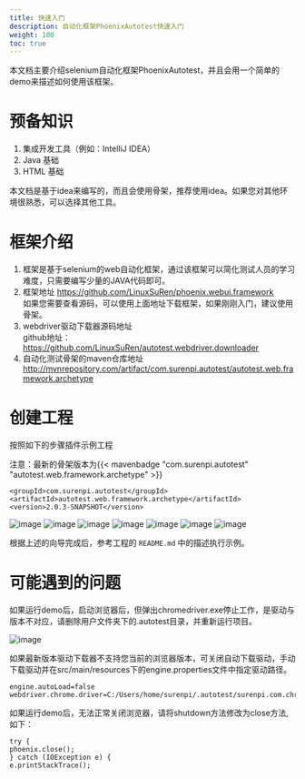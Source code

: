 ```yaml
---
title: 快速入门
description: 自动化框架PhoenixAutotest快速入门
weight: 100
toc: true
---
```


本文档主要介绍selenium自动化框架PhoenixAutotest，并且会用一个简单的demo来描述如何使用该框架。
  
# 预备知识

1. 集成开发工具（例如：IntelliJ IDEA）
2. Java 基础  
3. HTML 基础

本文档是基于idea来编写的，而且会使用骨架，推荐使用idea。如果您对其他环境很熟悉，可以选择其他工具。

# 框架介绍

1. 框架是基于selenium的web自动化框架，通过该框架可以简化测试人员的学习难度，只需要编写少量的JAVA代码即可。
2. 框架地址 https://github.com/LinuxSuRen/phoenix.webui.framework  
如果您需要查看源码，可以使用上面地址下载框架，如果刚刚入门，建议使用骨架。  
3. webdriver驱动下载器源码地址  
github地址：https://github.com/LinuxSuRen/autotest.webdriver.downloader
4. 自动化测试骨架的maven仓库地址  
http://mvnrepository.com/artifact/com.surenpi.autotest/autotest.web.framework.archetype
      

# 创建工程

按照如下的步骤插件示例工程

注意：最新的骨架版本为{{< mavenbadge "com.surenpi.autotest" "autotest.web.framework.archetype" >}}

```
<groupId>com.surenpi.autotest</groupId>
<artifactId>autotest.web.framework.archetype</artifactId>
<version>2.0.3-SNAPSHOT</version>
```

![image](http://www.pic68.com/uploads/2018/04/1(2).png)
![image](http://www.pic68.com/uploads/2018/04/2.png)
![image](http://www.pic68.com/uploads/2018/04/3.png)
![image](http://www.pic68.com/uploads/2018/04/4(1).png)
![image](http://www.pic68.com/uploads/2018/04/5.png)
![image](http://www.pic68.com/uploads/2018/04/6.png)
![image](http://www.pic68.com/uploads/2018/04/7.png)

根据上述的向导完成后，参考工程的 `README.md` 中的描述执行示例。

# 可能遇到的问题

如果运行demo后，启动浏览器后，但弹出chromedriver.exe停止工作，是驱动与版本不对应，请删除用户文件夹下的.autotest目录，并重新运行项目。

![image](http://pic68.com/uploads/2018/05/20180502180956.png)
     
如果最新版本驱动下载器不支持您当前的浏览器版本，可关闭自动下载驱动，手动下载驱动并在src/main/resources下的engine.properties文件中指定驱动路径。  
```
engine.autoLoad=false
webdriver.chrome.driver=C:/Users/home/surenpi/.autotest/surenpi.com.chromedriver
```  
     
如果运行demo后，无法正常关闭浏览器，请将shutdown方法修改为close方法,如下：  
```
try {
phoenix.close();
} catch (IOException e) {
e.printStackTrace();
```